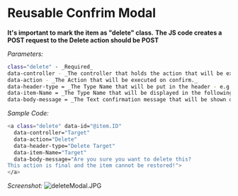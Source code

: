 # **Reusable Confrim Modal**
 
**It's important to mark the item as "delete" class.**
**The JS code creates a POST request to the Delete action should be POST**

_Parameters:_
```sh
class="delete" - _Required_
data-controller - _The controller that holds the action that will be executed on confirm._
data-action - _The Action that will be executed on confirm._
data-header-type = _The Type Name that will be put in the header - e.g. "Delete Item"_
data-item-Name = _The Type Name that will be displayed in the following LynxAlert notification - e.g. "Item Deleted Successfully"
data-body-message = _The Text confirmation message that will be shown on modal open_.
```
_Sample Code:_
```sh
<a class="delete" data-id="@item.ID"
  data-controller="Target" 
  data-action="Delete"
  data-header-type="Delete Target" 
  data-item-Name="Target"
  data-body-message="Are you sure you want to delete this?
This action is final and the item cannot be restored!"> 
</a>
```
_Screenshot:_
![deleteModal.JPG](https://i.imgur.com/bRgB4eP.jpg)